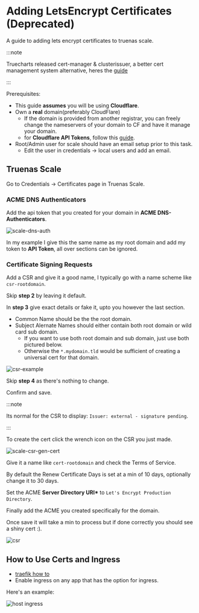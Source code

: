 # Adding LetsEncrypt Certificates (Deprecated)

A guide to adding lets encrypt certificates to truenas scale.


:::note

Truecharts released cert-manager & clusterissuer, a better cert management system alternative, heres the [guide](https://truecharts.org/charts/enterprise/clusterissuer/how-to)

:::

Prerequisites:

- This guide **assumes** you will be using **Cloudflare**.
- Own a **real** domain(preferably CloudFlare)
  - If the domain is provided from another registrar, you can freely change the nameservers of your domain to CF and have it manage your domain.
  - for **Cloudflare API Tokens**, follow this [guide](/docs/misc/networking/cloudflare/api-token.md).
- Root/Admin user for scale should have an email setup prior to this task.
  - Edit the user in credentials -> local users and add an email.

## Truenas Scale

Go to Credentials -> Certificates page in Truenas Scale.

### ACME DNS Authenticators

Add the api token that you created for your domain in **ACME DNS-Authenticators**.

![scale-dns-auth](./img/scale-dns-auth.png)

In my example I give this the same name as my root domain and add my token to **API Token**, all over sections can be ignored.

### Certificate Signing Requests

Add a CSR and give it a good name, I typically go with a name scheme like `csr-rootdomain`.

Skip **step 2** by leaving it default.

In **step 3** give exact details or fake it, upto you however the last section.

- Common Name should be the the root domain.
- Subject Alernate Names should either contain both root domain or wild card sub domain.
  - If you want to use both root domain and sub domain, just use both pictured below.
  - Otherwise the `*.mydomain.tld` would be sufficient of creating a universal cert for that domain.

![csr-example](./img/csr-example.png)

Skip **step 4** as there's nothing to change.

Confirm and save.

:::note

Its normal for the CSR to display: `Issuer: external - signature pending`.

:::

To create the cert click the wrench icon on the CSR you just made.

![scale-csr-gen-cert](./img/scale-csr-gen-cert.png)

Give it a name like `cert-rootdomain` and check the Terms of Service.

By default the Renew Certificate Days is set at a min of 10 days, optionally change it to 30 days.

Set the ACME **Server Directory URI\*** to `Let's Encrypt Production Directory`.

Finally add the ACME you created specifically for the domain.

Once save it will take a min to process but if done correctly you should see a shiny cert :).

![csr](./img/csr-cf.png)

## How to Use Certs and Ingress

- [traefik how to](https://truecharts.org/charts/enterprise/traefik/how-to)
- Enable ingress on any app that has the option for ingress.

Here's an example:

![host ingress](./img/host-ingress.png)
